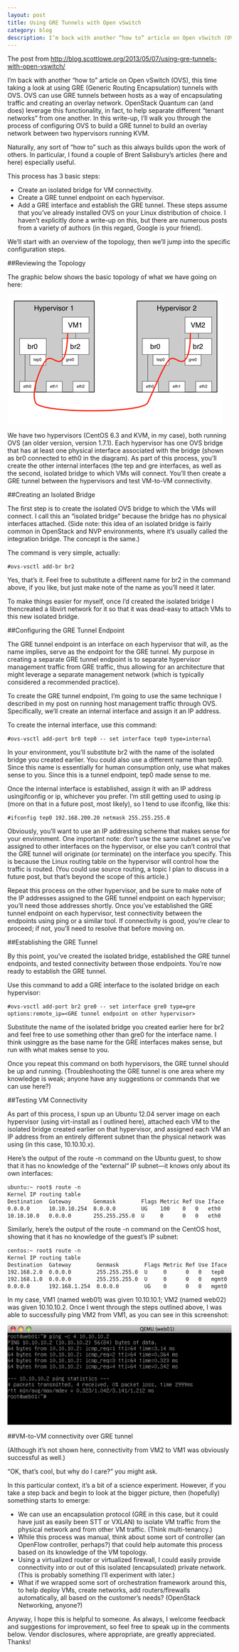 ```yaml
---
layout: post
title: Using GRE Tunnels with Open vSwitch
category: blog
description: I’m back with another “how to” article on Open vSwitch (OVS), this time taking a look at using GRE (Generic Routing Encapsulation) tunnels with OVS.
---
```


The post from http://blog.scottlowe.org/2013/05/07/using-gre-tunnels-with-open-vswitch/ 

I’m back with another “how to” article on Open vSwitch (OVS), this time taking a look at using GRE (Generic Routing Encapsulation) tunnels with OVS. OVS can use GRE tunnels between hosts as a way of encapsulating traffic and creating an overlay network. OpenStack Quantum can (and does) leverage this functionality, in fact, to help separate different “tenant networks” from one another. In this write-up, I’ll walk you through the process of configuring OVS to build a GRE tunnel to build an overlay network between two hypervisors running KVM.

Naturally, any sort of “how to” such as this always builds upon the work of others. In particular, I found a couple of Brent Salisbury’s articles (here and here) especially useful.

This process has 3 basic steps:

* Create an isolated bridge for VM connectivity.
* Create a GRE tunnel endpoint on each hypervisor.
* Add a GRE interface and establish the GRE tunnel.
These steps assume that you’ve already installed OVS on your Linux distribution of choice. I haven’t explicitly done a write-up on this, but there are numerous posts from a variety of authors (in this regard, Google is your friend).

We’ll start with an overview of the topology, then we’ll jump into the specific configuration steps.

##Reviewing the Topology


The graphic below shows the basic topology of what we have going on here:

![ovs gre tun overview](/images/2013-11-03-using-gre-tunnels-with-openvswitch/ovs-gre-tun-overview.png)



We have two hypervisors (CentOS 6.3 and KVM, in my case), both running OVS (an older version, version 1.7.1). Each hypervisor has one OVS bridge that has at least one physical interface associated with the bridge (shown as br0 connected to eth0 in the diagram). As part of this process, you’ll create the other internal interfaces (the tep and gre interfaces, as well as the second, isolated bridge to which VMs will connect. You’ll then create a GRE tunnel between the hypervisors and test VM-to-VM connectivity.

##Creating an Isolated Bridge

The first step is to create the isolated OVS bridge to which the VMs will connect. I call this an “isolated bridge” because the bridge has no physical interfaces attached. (Side note: this idea of an isolated bridge is fairly common in OpenStack and NVP environments, where it’s usually called the integration bridge. The concept is the same.)

The command is very simple, actually:
```
#ovs-vsctl add-br br2
```
Yes, that’s it. Feel free to substitute a different name for br2 in the command above, if you like, but just make note of the name as you’ll need it later.

To make things easier for myself, once I’d created the isolated bridge I thencreated a libvirt network for it so that it was dead-easy to attach VMs to this new isolated bridge.

##Configuring the GRE Tunnel Endpoint

The GRE tunnel endpoint is an interface on each hypervisor that will, as the name implies, serve as the endpoint for the GRE tunnel. My purpose in creating a separate GRE tunnel endpoint is to separate hypervisor management traffic from GRE traffic, thus allowing for an architecture that might leverage a separate management network (which is typically considered a recommended practice).

To create the GRE tunnel endpoint, I’m going to use the same technique I described in my post on running host management traffic through OVS. Specifically, we’ll create an internal interface and assign it an IP address.

To create the internal interface, use this command:
```
#ovs-vsctl add-port br0 tep0 -- set interface tep0 type=internal
```
In your environment, you’ll substitute br2 with the name of the isolated bridge you created earlier. You could also use a different name than tep0. Since this name is essentially for human consumption only, use what makes sense to you. Since this is a tunnel endpoint, tep0 made sense to me.

Once the internal interface is established, assign it with an IP address usingifconfig or ip, whichever you prefer. I’m still getting used to using ip (more on that in a future post, most likely), so I tend to use ifconfig, like this:
```
#ifconfig tep0 192.168.200.20 netmask 255.255.255.0
```
Obviously, you’ll want to use an IP addressing scheme that makes sense for your environment. One important note: don’t use the same subnet as you’ve assigned to other interfaces on the hypervisor, or else you can’t control that the GRE tunnel will originate (or terminate) on the interface you specify. This is because the Linux routing table on the hypervisor will control how the traffic is routed. (You could use source routing, a topic I plan to discuss in a future post, but that’s beyond the scope of this article.)

Repeat this process on the other hypervisor, and be sure to make note of the IP addresses assigned to the GRE tunnel endpoint on each hypervisor; you’ll need those addresses shortly. Once you’ve established the GRE tunnel endpoint on each hypervisor, test connectivity between the endpoints using ping or a similar tool. If connectivity is good, you’re clear to proceed; if not, you’ll need to resolve that before moving on.

##Establishing the GRE Tunnel

By this point, you’ve created the isolated bridge, established the GRE tunnel endpoints, and tested connectivity between those endpoints. You’re now ready to establish the GRE tunnel.

Use this command to add a GRE interface to the isolated bridge on each hypervisor:
```
#ovs-vsctl add-port br2 gre0 -- set interface gre0 type=gre options:remote_ip=<GRE tunnel endpoint on other hypervisor>
```
Substitute the name of the isolated bridge you created earlier here for br2 and feel free to use something other than gre0 for the interface name. I think usinggre as the base name for the GRE interfaces makes sense, but run with what makes sense to you.

Once you repeat this command on both hypervisors, the GRE tunnel should be up and running. (Troubleshooting the GRE tunnel is one area where my knowledge is weak; anyone have any suggestions or commands that we can use here?)

##Testing VM Connectivity

As part of this process, I spun up an Ubuntu 12.04 server image on each hypervisor (using virt-install as I outlined here), attached each VM to the isolated bridge created earlier on that hypervisor, and assigned each VM an IP address from an entirely different subnet than the physical network was using (in this case, 10.10.10.x).

Here’s the output of the route -n command on the Ubuntu guest, to show that it has no knowledge of the “external” IP subnet—it knows only about its own interfaces:
```
ubuntu:~ root$ route -n
Kernel IP routing table
Destination  Gateway       Genmask        Flags Metric Ref Use Iface
0.0.0.0      10.10.10.254  0.0.0.0        UG    100    0   0   eth0
10.10.10.0   0.0.0.0       255.255.255.0  U     0      0   0   eth0
```
Similarly, here’s the output of the route -n command on the CentOS host, showing that it has no knowledge of the guest’s IP subnet:
```
centos:~ root$ route -n
Kernel IP routing table
Destination  Gateway        Genmask        Flags Metric Ref Use Iface
192.168.2.0  0.0.0.0        255.255.255.0  U     0      0   0   tep0
192.168.1.0  0.0.0.0        255.255.255.0  U     0      0   0   mgmt0
0.0.0.0      192.168.1.254  0.0.0.0        UG    0      0   0   mgmt0
```
In my case, VM1 (named web01) was given 10.10.10.1; VM2 (named web02) was given 10.10.10.2. Once I went through the steps outlined above, I was able to successfully ping VM2 from VM1, as you can see in this screenshot:

![ovs gre tun vm ping test](/images/2013-11-03-using-gre-tunnels-with-openvswitch/ovs-gre-tun-vm-ping-test.png)

##VM-to-VM connectivity over GRE tunnel

(Although it’s not shown here, connectivity from VM2 to VM1 was obviously successful as well.)

“OK, that’s cool, but why do I care?” you might ask.

In this particular context, it’s a bit of a science experiment. However, if you take a step back and begin to look at the bigger picture, then (hopefully) something starts to emerge:

* We can use an encapsulation protocol (GRE in this case, but it could have just as easily been STT or VXLAN) to isolate VM traffic from the physical network and from other VM traffic. (Think multi-tenancy.)
* While this process was manual, think about some sort of controller (an OpenFlow controller, perhaps?) that could help automate this process based on its knowledge of the VM topology.
* Using a virtualized router or virtualized firewall, I could easily provide connectivity into or out of this isolated (encapsulated) private network. (This is probably something I’ll experiment with later.)
* What if we wrapped some sort of orchestration framework around this, to help deploy VMs, create networks, add routers/firewalls automatically, all based on the customer’s needs? (OpenStack Networking, anyone?)

Anyway, I hope this is helpful to someone. As always, I welcome feedback and suggestions for improvement, so feel free to speak up in the comments below. Vendor disclosures, where appropriate, are greatly appreciated. Thanks!